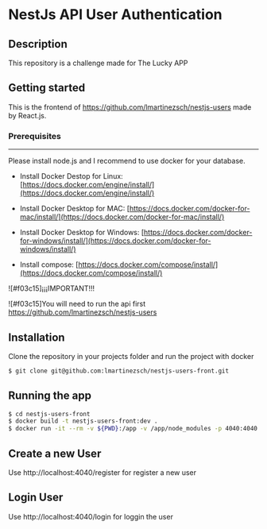 # NestJs API User Authentication

## Description

This repository is a challenge made for The Lucky APP

## Getting started

This is the frontend of https://github.com/lmartinezsch/nestjs-users made by React.js.

### Prerequisites

---

Please install node.js and I recommend to use docker for your database.

- Install Docker Destop for Linux: [https://docs.docker.com/engine/install/](https://docs.docker.com/engine/install/)

- Install Docker Desktop for MAC: [https://docs.docker.com/docker-for-mac/install/](https://docs.docker.com/docker-for-mac/install/)

- Install Docker Desktop for Windows: [https://docs.docker.com/docker-for-windows/install/](https://docs.docker.com/docker-for-windows/install/)

- Install compose: [https://docs.docker.com/compose/install/](https://docs.docker.com/compose/install/)

![#f03c15]¡¡¡IMPORTANT!!!

![#f03c15]You will need to run the api first https://github.com/lmartinezsch/nestjs-users

## Installation

Clone the repository in your projects folder and run the project with docker

```bash
$ git clone git@github.com:lmartinezsch/nestjs-users-front.git
```

## Running the app

```bash
$ cd nestjs-users-front
$ docker build -t nestjs-users-front:dev .
$ docker run -it --rm -v ${PWD}:/app -v /app/node_modules -p 4040:4040 -e CHOKIDAR_USEPOLLING=true nestjs-users-front:dev
```

## Create a new User

Use http://localhost:4040/register for register a new user

## Login User

Use http://localhost:4040/login for loggin the user
